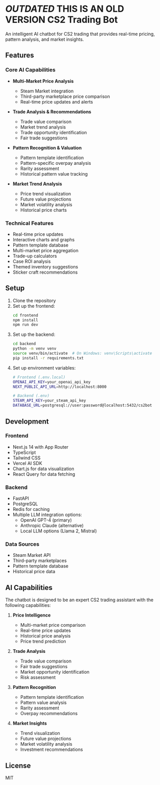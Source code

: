 # *OUTDATED* THIS IS AN OLD VERSION CS2 Trading Bot

An intelligent AI chatbot for CS2 trading that provides real-time pricing, pattern analysis, and market insights.

## Features

### Core AI Capabilities
- **Multi-Market Price Analysis**
  - Steam Market integration
  - Third-party marketplace price comparison
  - Real-time price updates and alerts

- **Trade Analysis & Recommendations**
  - Trade value comparison
  - Market trend analysis
  - Trade opportunity identification
  - Fair trade suggestions

- **Pattern Recognition & Valuation**
  - Pattern template identification
  - Pattern-specific overpay analysis
  - Rarity assessment
  - Historical pattern value tracking

- **Market Trend Analysis**
  - Price trend visualization
  - Future value projections
  - Market volatility analysis
  - Historical price charts

### Technical Features
- Real-time price updates
- Interactive charts and graphs
- Pattern template database
- Multi-market price aggregation
- Trade-up calculators
- Case ROI analysis
- Themed inventory suggestions
- Sticker craft recommendations

## Setup

1. Clone the repository
2. Set up the frontend:
   ```bash
   cd frontend
   npm install
   npm run dev
   ```
3. Set up the backend:
   ```bash
   cd backend
   python -m venv venv
   source venv/bin/activate  # On Windows: venv\Scripts\activate
   pip install -r requirements.txt
   ```
4. Set up environment variables:
   ```bash
   # Frontend (.env.local)
   OPENAI_API_KEY=your_openai_api_key
   NEXT_PUBLIC_API_URL=http://localhost:8000

   # Backend (.env)
   STEAM_API_KEY=your_steam_api_key
   DATABASE_URL=postgresql://user:password@localhost:5432/cs2bot
   ```

## Development

### Frontend
- Next.js 14 with App Router
- TypeScript
- Tailwind CSS
- Vercel AI SDK
- Chart.js for data visualization
- React Query for data fetching

### Backend
- FastAPI
- PostgreSQL
- Redis for caching
- Multiple LLM integration options:
  - OpenAI GPT-4 (primary)
  - Anthropic Claude (alternative)
  - Local LLM options (Llama 2, Mistral)

### Data Sources
- Steam Market API
- Third-party marketplaces
- Pattern template database
- Historical price data

## AI Capabilities

The chatbot is designed to be an expert CS2 trading assistant with the following capabilities:

1. **Price Intelligence**
   - Multi-market price comparison
   - Real-time price updates
   - Historical price analysis
   - Price trend prediction

2. **Trade Analysis**
   - Trade value comparison
   - Fair trade suggestions
   - Market opportunity identification
   - Risk assessment

3. **Pattern Recognition**
   - Pattern template identification
   - Pattern value analysis
   - Rarity assessment
   - Overpay recommendations

4. **Market Insights**
   - Trend visualization
   - Future value projections
   - Market volatility analysis
   - Investment recommendations

## License

MIT 
